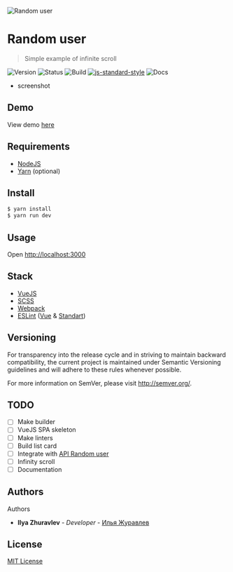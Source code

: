 ![Random user](https://www.outsystems.com/Forge_CW/_image.aspx/Q8LvY--6WakOw9afDCuuGWx8sLLzB644dIPSIUwO0gc=/randomuser)
# Random user
> Simple example of infinite scroll

![Version](https://img.shields.io/badge/version-0.0.1-brightgreen.svg?longCache=true&style=flat-square)
![Status](https://img.shields.io/badge/status-stable-brightgreen.svg?longCache=true&style=flat-square)
![Build](https://img.shields.io/badge/build-passing-brightgreen.svg?longCache=true&style=flat-square)
[![js-standard-style](https://img.shields.io/badge/code%20style-standard-brightgreen.svg)](http://standardjs.com)
![Docs](https://img.shields.io/badge/docs-100%25-brightgreen.svg?longCache=true&style=flat-square)

* screenshot

## Demo
View demo [here](http://localhost:3000)

## Requirements
* [NodeJS](https://nodejs.org/en/)
* [Yarn](https://yarnpkg.com/lang/en/) (optional)

## Install

```bash
$ yarn install
$ yarn run dev
```

## Usage
Open [http://localhost:3000](http://localhost:3000)


## Stack
- [VueJS](https://vuejs.org/)
- [SCSS](https://sass-lang.com/)
- [Webpack](https://webpack.js.org/)
- [ESLint](https://eslint.org/) ([Vue](https://github.com/vuejs/eslint-plugin-vue) & [Standart](https://github.com/standard/eslint-config-standard))

## Versioning
For transparency into the release cycle and in striving to maintain backward compatibility, the current project is maintained under Semantic Versioning guidelines and will adhere to these rules whenever possible.

For more information on SemVer, please visit http://semver.org/.

## TODO
- [ ] Make builder
- [ ] VueJS SPA skeleton
- [ ] Make linters
- [ ] Build list card
- [ ] Integrate with [API Random user](https://randomuser.me/)
- [ ] Infinity scroll
- [ ] Documentation

## Authors
Authors
* **Ilya Zhuravlev** - *Developer* - [Илья Журавлев](https://vk.com/idev_dir)

## License
[MIT License](http://http//opensource.org/licenses/mit-license.php)